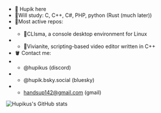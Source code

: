 - 🚀 Hupik here
- 📝Will study: C, C++, C#, PHP, python  (Rust (much later))
- 📯Most active repos:
- - 🏅CLIsma, a console desktop environment for Linux
- - 🥈Vivianite, scripting-based video editor written in C++
- 🪣 Contact me:
- - @hupikus (discord)
- - @hupik.bsky.social (bluesky)
- - handsup142@gmail.com (gmail)


![Hupikus's GitHub stats](https://github-readme-stats.vercel.app/api?username=hupikus&show_icons=true&theme=radical)

